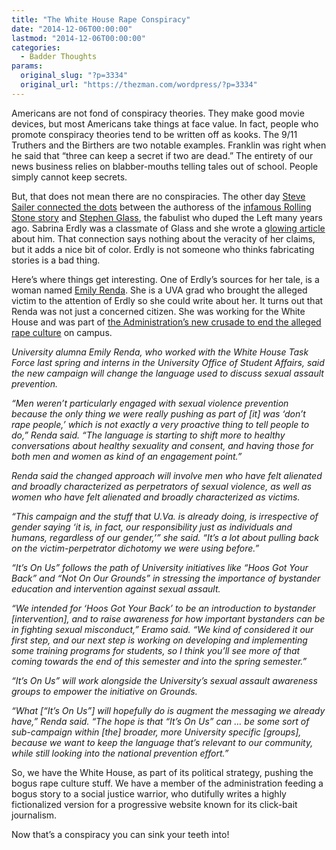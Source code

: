 ```yaml
---
title: "The White House Rape Conspiracy"
date: "2014-12-06T00:00:00"
lastmod: "2014-12-06T00:00:00"
categories:
  - Badder Thoughts
params:
  original_slug: "?p=3334"
  original_url: "https://thezman.com/wordpress/?p=3334"
---
```


Americans are not fond of conspiracy theories. They make good movie
devices, but most Americans take things at face value. In fact, people
who promote conspiracy theories tend to be written off as kooks. The
9/11 Truthers and the Birthers are two notable examples. Franklin was
right when he said that “three can keep a secret if two are dead.” The
entirety of our news business relies on blabber-mouths telling tales out
of school. People simply cannot keep secrets.

But, that does not mean there are no conspiracies. The other day <a
href="http://takimag.com/article/a_rape_hoax_for_book_lovers_steve_sailer#axzz3L8H4kEss"
rel="noopener" target="_blank">Steve Sailer connected the dots</a>
between the authoress of the <a
href="http://www.rollingstone.com/culture/features/a-rape-on-campus-20141119"
rel="noopener" target="_blank">infamous Rolling Stone story</a> and <a
href="http://www.google.com/url?sa=t&amp;rct=j&amp;q=&amp;esrc=s&amp;source=web&amp;cd=1&amp;cad=rja&amp;uact=8&amp;ved=0CCAQFjAA&amp;url=http%3A%2F%2Fen.wikipedia.org%2Fwiki%2FStephen_Glass&amp;ei=byeDVPmsHY6syATG7YDABQ&amp;usg=AFQjCNE4Xcs0Kcvdijgor7geiLRyLD0MoQ&amp;sig2=bGe6onIe6QiwXByZS4OI-w&amp;bvm=bv.80642063,d.aWw"
rel="noopener" target="_blank">Stephen Glass</a>, the fabulist who duped
the Left many years ago. Sabrina Erdly was a classmate of Glass and she
wrote a <a href="http://www.upenn.edu/gazette/0104/0104arts02.html"
rel="noopener" target="_blank">glowing article</a> about him. That
connection says nothing about the veracity of her claims, but it adds a
nice bit of color. Erdly is not someone who thinks fabricating stories
is a bad thing.

Here’s where things get interesting. One of Erdly’s sources for her
tale, is a woman named
<a href="https://twitter.com/emilyrenda" rel="noopener"
target="_blank">Emily Renda</a>. She is a UVA grad who brought the
alleged victim to the attention of Erdly so she could write about her.
It turns out that Renda was not just a concerned citizen. She was
working for the White House and was part of <a
href="http://www.cavalierdaily.com/article/2014/09/white-house-launches-sexual-assault-prevention-campaign"
rel="noopener" target="_blank">the Administration’s new crusade to end
the alleged rape culture</a> on campus.

*University alumna Emily Renda, who worked with the White House Task
Force last spring and interns in the University Office of Student
Affairs, said the new campaign will change the language used to discuss
sexual assault prevention.*

*“Men weren’t particularly engaged with sexual violence prevention
because the only thing we were really pushing as part of \[it\] was
‘don’t rape people,’ which is not exactly a very proactive thing to tell
people to do,” Renda said. “The language is starting to shift more to
healthy conversations about healthy sexuality and consent, and having
those for both men and women as kind of an engagement point.”*

*Renda said the changed approach will involve men who have felt
alienated and broadly characterized as perpetrators of sexual violence,
as well as women who have felt alienated and broadly characterized as
victims.*

*“This campaign and the stuff that U.Va. is already doing, is
irrespective of gender saying ‘it is, in fact, our responsibility just
as individuals and humans, regardless of our gender,’” she said. “It’s a
lot about pulling back on the victim-perpetrator dichotomy we were using
before.”*

*“It’s On Us” follows the path of University initiatives like “Hoos Got
Your Back” and “Not On Our Grounds” in stressing the importance of
bystander education and intervention against sexual assault.*

*“We intended for ‘Hoos Got Your Back’ to be an introduction to
bystander \[intervention\], and to raise awareness for how important
bystanders can be in fighting sexual misconduct,” Eramo said. “We kind
of considered it our first step, and our next step is working on
developing and implementing some training programs for students, so I
think you’ll see more of that coming towards the end of this semester
and into the spring semester.”*

*“It’s On Us” will work alongside the University’s sexual assault
awareness groups to empower the initiative on Grounds.*

*“What \[“It’s On Us”\] will hopefully do is augment the messaging we
already have,” Renda said. “The hope is that “It’s On Us” can … be some
sort of sub-campaign within \[the\] broader, more University specific
\[groups\], because we want to keep the language that’s relevant to our
community, while still looking into the national prevention effort.”*

So, we have the White House, as part of its political strategy, pushing
the bogus rape culture stuff. We have a member of the administration
feeding a bogus story to a social justice warrior, who dutifully writes
a highly fictionalized version for a progressive website known for its
click-bait journalism.

Now that’s a conspiracy you can sink your teeth into!

 
